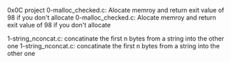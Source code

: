 0x0C project
0-malloc_checked.c: Alocate memroy and return exit value of 98 if you don't allocate
0-malloc_checked.c: Alocate memroy and return exit value of 98 if you don't allocate

1-string_nconcat.c: concatinate the first n bytes from a string into the other one
1-string_nconcat.c: concatinate the first n bytes from a string into the other one

